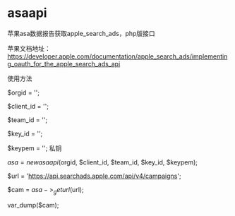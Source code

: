 # asaapi
苹果asa数据报告获取apple_search_ads，php版接口

苹果文档地址：https://developer.apple.com/documentation/apple_search_ads/implementing_oauth_for_the_apple_search_ads_api

使用方法

$orgid = '';

$client_id = '';

$team_id = '';

$key_id = '';	

$keypem = ''; 私钥

$asa = new asaapi($orgid, $client_id, $team_id, $key_id, $keypem);

$url = 'https://api.searchads.apple.com/api/v4/campaigns';

$cam = $asa->_geturl($url);

var_dump($cam);


